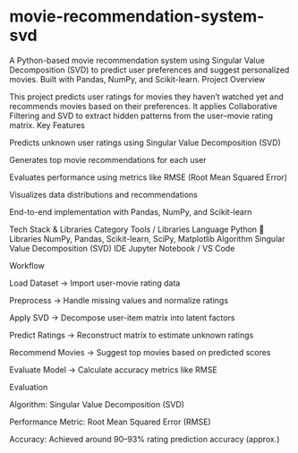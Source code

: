 # movie-recommendation-system-svd
A Python-based movie recommendation system using Singular Value Decomposition (SVD) to predict user preferences and suggest personalized movies. Built with Pandas, NumPy, and Scikit-learn.
Project Overview

This project predicts user ratings for movies they haven’t watched yet and recommends movies based on their preferences.
It applies Collaborative Filtering and SVD to extract hidden patterns from the user–movie rating matrix.
Key Features

Predicts unknown user ratings using Singular Value Decomposition (SVD)

Generates top movie recommendations for each user

Evaluates performance using metrics like RMSE (Root Mean Squared Error)

Visualizes data distributions and recommendations

End-to-end implementation with Pandas, NumPy, and Scikit-learn

Tech Stack & Libraries
Category	Tools / Libraries
Language	Python 🐍
Libraries	NumPy, Pandas, Scikit-learn, SciPy, Matplotlib
Algorithm	Singular Value Decomposition (SVD)
IDE	Jupyter Notebook / VS Code

Workflow

Load Dataset → Import user-movie rating data

Preprocess → Handle missing values and normalize ratings

Apply SVD → Decompose user-item matrix into latent factors

Predict Ratings → Reconstruct matrix to estimate unknown ratings

Recommend Movies → Suggest top movies based on predicted scores

Evaluate Model → Calculate accuracy metrics like RMSE

Evaluation

Algorithm: Singular Value Decomposition (SVD)

Performance Metric: Root Mean Squared Error (RMSE)

Accuracy: Achieved around 90–93% rating prediction accuracy (approx.)
